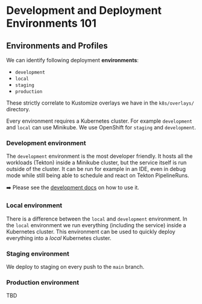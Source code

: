 # Development and Deployment Environments 101

## Environments and Profiles

We can identify following deployment **environments**:

- `development`
- `local`
- `staging`
- `production`

These strictly correlate to Kustomize overlays we have in the `k8s/overlays/` directory.

Every environment requires a Kubernetes cluster. For example `development` and `local` can use Minikube.
We use OpenShift for `staging` and `development`.

### Development environment

The `development` environment is the most developer friendly. It hosts all the workloads (Tekton) inside
a Minikube cluster, but the service itself is run outside of the cluster. It can be run for example in an IDE,
even in debug mode while still being able to schedule and react on Tekton PipelineRuns.

:arrow_right: Please see the [development docs](development.md) on how to use it.

### Local environment

There is a difference between the `local` and `development` environment. In the `local` environment we run
everything (including the service) inside a Kubernetes cluster. This environment can be used to quickly
deploy everything into a _local_ Kubernetes cluster.


### Staging environment

We deploy to staging on every push to the `main` branch.

### Production environment

TBD
